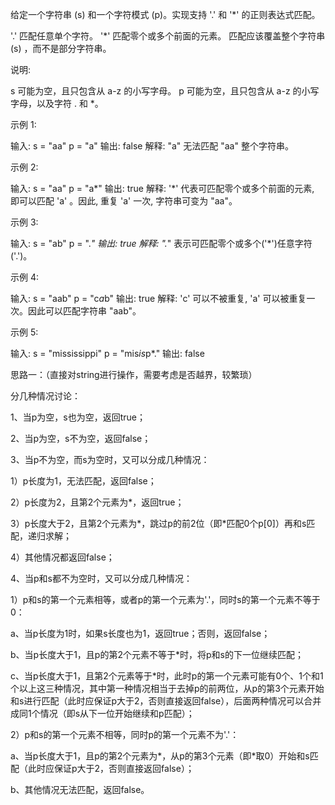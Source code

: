 给定一个字符串 (s) 和一个字符模式 (p)。实现支持 '.' 和 '*' 的正则表达式匹配。

'.' 匹配任意单个字符。
'*' 匹配零个或多个前面的元素。
匹配应该覆盖整个字符串 (s) ，而不是部分字符串。

说明:

s 可能为空，且只包含从 a-z 的小写字母。
p 可能为空，且只包含从 a-z 的小写字母，以及字符 . 和 *。

示例 1:

输入:
s = "aa"
p = "a"
输出: false
解释: "a" 无法匹配 "aa" 整个字符串。

示例 2:

输入:
s = "aa"
p = "a*"
输出: true
解释: '*' 代表可匹配零个或多个前面的元素, 即可以匹配 'a' 。因此, 重复 'a' 一次, 字符串可变为 "aa"。

示例 3:

输入:
s = "ab"
p = ".*"
输出: true
解释: ".*" 表示可匹配零个或多个('*')任意字符('.')。

示例 4:

输入:
s = "aab"
p = "c*a*b"
输出: true
解释: 'c' 可以不被重复, 'a' 可以被重复一次。因此可以匹配字符串 "aab"。

示例 5:

输入:
s = "mississippi"
p = "mis*is*p*."
输出: false

思路一：（直接对string进行操作，需要考虑是否越界，较繁琐）

分几种情况讨论：

1、当p为空，s也为空，返回true；

2、当p为空，s不为空，返回false；

3、当p不为空，而s为空时，又可以分成几种情况：

1）p长度为1，无法匹配，返回false；

2）p长度为2，且第2个元素为*，返回true；

3）p长度大于2，且第2个元素为*，跳过p的前2位（即*匹配0个p[0]）再和s匹配，递归求解；

4）其他情况都返回false；

4、当p和s都不为空时，又可以分成几种情况：

1）p和s的第一个元素相等，或者p的第一个元素为'.'，同时s的第一个元素不等于0：

a、当p长度为1时，如果s长度也为1，返回true；否则，返回false；

b、当p长度大于1，且p的第2个元素不等于*时，将p和s的下一位继续匹配；

c、当p长度大于1，且第2个元素等于*时，此时p的第一个元素可能有0个、1个和1个以上这三种情况，其中第一种情况相当于去掉p的前两位，从p的第3个元素开始和s进行匹配（此时应保证p大于2，否则直接返回false），后面两种情况可以合并成同1个情况（即s从下一位开始继续和p匹配）；

2）p和s的第一个元素不相等，同时p的第一个元素不为'.'：

a、当p长度大于1，且p的第2个元素为*，从p的第3个元素（即*取0）开始和s匹配（此时应保证p大于2，否则直接返回false）；

b、其他情况无法匹配，返回false。

